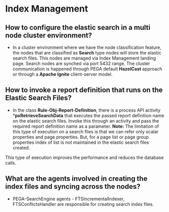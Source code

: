 # Index Management

## How to configure the elastic search in a multi node cluster environment?

* In a cluster environment where we have the node classification feature, the nodes that are classified as **Search** type nodes will store the elastic search files. This nodes are managed via Index Management landing page. Search nodes are synched via port 5432 range. The cluster communication is happened through PEGA default **HazelCast** approach or through a **Apache Ignite** client-server model. 

## How to invoke a report definition that runs on the Elastic Search Files?

* In the class __Rule-Obj-Report-Definition__, there is a process API activity ***pxRetrieveSearchData** that executes the passed report definition name on the elastic search files. Invoke this through an activity and pass the required report definition name as a parameter. __Note:__ The limitation of this type of execution on a search files is that we can refer only scalar properties and page properties. But, for a page list or page group properties index of list is not maintained in the elastic search files created. 

This type of execution improves the performance and reduces the database calls. 

## What are the agents involved in creating the index files and syncing across the nodes?

* PEGA-SearchEngine agents - FTSIncrementalIndexer, FTSConflictsHandler are responsible for creating search index files. 
